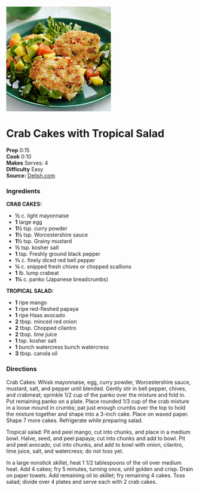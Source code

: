 [![](./images/2c18bbbb-4b2c-4afc-9966-f93830fcefea.jpg)](http://del.h-cdn.co/assets/cm/15/10/54f8ca09da2c3_-_crab-cakes-0610-msc.jpg)

#  Crab Cakes with Tropical Salad


**Prep** 0:15  
**Cook** 0:10  
**Makes** Serves: 4  
**Difficulty** Easy  
**Source:** [Delish.com](http://www.delish.com/cooking/recipe-ideas/recipes/a30912/crab-cakes-tropical-salad-recipe-rbk0610/)

###  Ingredients

**CRAB CAKES:**
  *  **½** c. light mayonnaise
  *  **1** large egg
  *  **1½** tsp. curry powder
  *  **1½** tsp. Worcestershire sauce
  *  **1½** tsp. Grainy mustard
  *  **½** tsp. kosher salt
  *  **1** tsp. Freshly ground black pepper
  *  **⅓** c. finely diced red bell pepper
  *  **¼** c. snipped fresh chives or chopped scallions
  *  **1** lb. lump crabeat
  *  **1¼** c. panko (Japanese breadcrumbs)
 
**TROPICAL SALAD:**
  *   **1** ripe mango
  *   **1** ripe red-fleshed papaya
  *   **1** ripe Haas avocado
  *   **2** tbsp. minced red onion
  *   **2** tbsp. Chopped cilantro
  *   **2** tbsp. lime juice
  *   **1** tsp. kosher salt
  *   **1** bunch watercress bunch watercress
  *   **3** tbsp. canola oil

###  Directions

Crab Cakes: Whisk mayonnaise, egg, curry powder, Worcestershire sauce,
mustard, salt, and pepper until blended. Gently stir in bell pepper, chives,
and crabmeat; sprinkle 1/2 cup of the panko over the mixture and fold in. Put
remaining panko on a plate. Place rounded 1/3 cup of the crab mixture in a
loose mound in crumbs; pat just enough crumbs over the top to hold the mixture
together and shape into a 3-inch cake. Place on waxed paper. Shape 7 more
cakes. Refrigerate while preparing salad.

Tropical salad: Pit and peel mango, cut into chunks, and place in a medium
bowl. Halve, seed, and peel papaya; cut into chunks and add to bowl. Pit and
peel avocado, cut into chunks, and add to bowl with onion, cilantro, lime
juice, salt, and watercress; do not toss yet.

In a large nonstick skillet, heat 1 1/2 tablespoons of the oil over medium
heat. Add 4 cakes; fry 5 minutes, turning once, until golden and crisp. Drain
on paper towels. Add remaining oil to skillet; fry remaining 4 cakes. Toss
salad; divide over 4 plates and serve each with 2 crab cakes.

